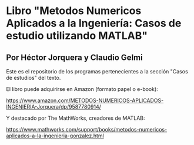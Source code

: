# Libro "Metodos Numericos Aplicados a la Ingeniería: Casos de estudio utilizando MATLAB"
## Por Héctor Jorquera y Claudio Gelmi

Este es el repositorio de los programas pertenecientes a la sección "Casos de estudios" del texto.

El libro puede adquirirse en Amazon (formato papel o e-book):

https://www.amazon.com/METODOS-NUMERICOS-APLICADOS-INGENIERIA-Jorquera/dp/9587780914/

Y destacado por The MathWorks, creadores de MATLAB:

https://www.mathworks.com/support/books/metodos-numericos-aplicados-a-la-ingenieria-gonzalez.html
